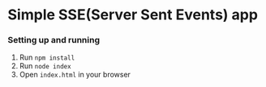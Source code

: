 # Simple SSE(Server Sent Events) app

### Setting up and running

1. Run `npm install`
2. Run `node index`
3. Open `index.html` in your browser